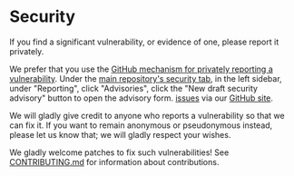 # Security

If you find a significant vulnerability, or evidence of one, please report it privately.

We prefer that you use the [GitHub mechanism for privately reporting a vulnerability](https://docs.github.com/en/code-security/security-advisories/guidance-on-reporting-and-writing/privately-reporting-a-security-vulnerability#privately-reporting-a-security-vulnerability). Under the [main repository's security tab](https://github.com/gt-sse-center/copier-ProjectScaffolding/security), in the left sidebar, under "Reporting", click "Advisories", click the "New draft security advisory" button to open the advisory form.
[issues](https://github.com/coreinfrastructure/best-practices-badge/issues) via our [GitHub site](https://github.com/varun646/MARL_MNIST).

We will gladly give credit to anyone who reports a vulnerability so that we can fix it. If you want to remain anonymous or pseudonymous instead, please let us know that; we will gladly respect your wishes.

We gladly welcome patches to fix such vulnerabilities! See [CONTRIBUTING.md](CONTRIBUTING.md) for information about contributions.